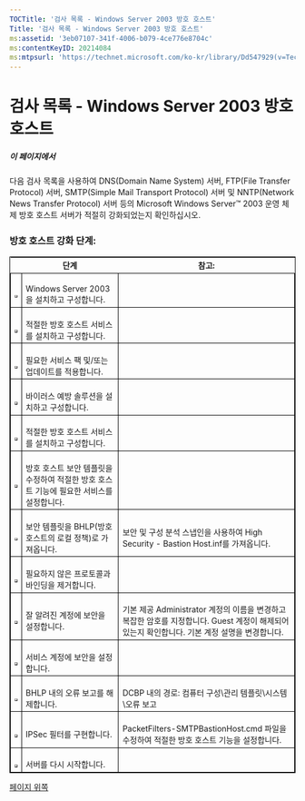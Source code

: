 ```yaml
---
TOCTitle: '검사 목록 - Windows Server 2003 방호 호스트'
Title: '검사 목록 - Windows Server 2003 방호 호스트'
ms:assetid: '3eb07107-341f-4006-b079-4ce776e8704c'
ms:contentKeyID: 20214084
ms:mtpsurl: 'https://technet.microsoft.com/ko-kr/library/Dd547929(v=TechNet.10)'
---
```


검사 목록 - Windows Server 2003 방호 호스트
===========================================

##### 이 페이지에서

[](#xsltsection121121120120)[](#xsltsection121121120120)
다음 검사 목록을 사용하여 DNS(Domain Name System) 서버, FTP(File Transfer Protocol) 서버, SMTP(Simple Mail Transport Protocol) 서버 및 NNTP(Network News Transfer Protocol) 서버 등의 Microsoft Windows Server™ 2003 운영 체제 방호 호스트 서버가 적절히 강화되었는지 확인하십시오.

### 방호 호스트 강화 단계:

 
<table style="border:1px solid black;">
<thead>
<tr class="header">
<th> </th>
<th>단계</th>
<th>참고:</th>
</tr>
</thead>
<tbody>
<tr class="odd">
<td style="border:1px solid black;"><br />
<img src="images/Dd547929.mnp_checkbox(ko-kr,TechNet.10).gif" /></td>
<td style="border:1px solid black;"><br />
Windows Server 2003을 설치하고 구성합니다.</td>
<td style="border:1px solid black;"><br />
</td>
</tr>
<tr class="even">
<td style="border:1px solid black;"><br />
<img src="images/Dd547929.mnp_checkbox(ko-kr,TechNet.10).gif" /></td>
<td style="border:1px solid black;"><br />
적절한 방호 호스트 서비스를 설치하고 구성합니다.</td>
<td style="border:1px solid black;"><br />
</td>
</tr>
<tr class="odd">
<td style="border:1px solid black;"><br />
<img src="images/Dd547929.mnp_checkbox(ko-kr,TechNet.10).gif" /></td>
<td style="border:1px solid black;"><br />
필요한 서비스 팩 및/또는 업데이트를 적용합니다.</td>
<td style="border:1px solid black;"><br />
</td>
</tr>
<tr class="even">
<td style="border:1px solid black;"><br />
<img src="images/Dd547929.mnp_checkbox(ko-kr,TechNet.10).gif" /></td>
<td style="border:1px solid black;"><br />
바이러스 예방 솔루션을 설치하고 구성합니다.</td>
<td style="border:1px solid black;"><br />
</td>
</tr>
<tr class="odd">
<td style="border:1px solid black;"><br />
<img src="images/Dd547929.mnp_checkbox(ko-kr,TechNet.10).gif" /></td>
<td style="border:1px solid black;"><br />
적절한 방호 호스트 서비스를 설치하고 구성합니다.</td>
<td style="border:1px solid black;"><br />
</td>
</tr>
<tr class="even">
<td style="border:1px solid black;"><br />
<img src="images/Dd547929.mnp_checkbox(ko-kr,TechNet.10).gif" /></td>
<td style="border:1px solid black;"><br />
방호 호스트 보안 템플릿을 수정하여 적절한 방호 호스트 기능에 필요한 서비스를 설정합니다.</td>
<td style="border:1px solid black;"><br />
</td>
</tr>
<tr class="odd">
<td style="border:1px solid black;"><br />
<img src="images/Dd547929.mnp_checkbox(ko-kr,TechNet.10).gif" /></td>
<td style="border:1px solid black;"><br />
보안 템플릿을 BHLP(방호 호스트의 로컬 정책)로 가져옵니다.</td>
<td style="border:1px solid black;"><br />
보안 및 구성 분석 스냅인을 사용하여 High Security - Bastion Host.inf를 가져옵니다.</td>
</tr>
<tr class="even">
<td style="border:1px solid black;"><br />
<img src="images/Dd547929.mnp_checkbox(ko-kr,TechNet.10).gif" /></td>
<td style="border:1px solid black;"><br />
필요하지 않은 프로토콜과 바인딩을 제거합니다.</td>
<td style="border:1px solid black;"><br />
</td>
</tr>
<tr class="odd">
<td style="border:1px solid black;"><br />
<img src="images/Dd547929.mnp_checkbox(ko-kr,TechNet.10).gif" /></td>
<td style="border:1px solid black;"><br />
잘 알려진 계정에 보안을 설정합니다.</td>
<td style="border:1px solid black;"><br />
기본 제공 Administrator 계정의 이름을 변경하고 복잡한 암호를 지정합니다. Guest 계정이 해제되어 있는지 확인합니다. 기본 계정 설명을 변경합니다.</td>
</tr>
<tr class="even">
<td style="border:1px solid black;"><br />
<img src="images/Dd547929.mnp_checkbox(ko-kr,TechNet.10).gif" /></td>
<td style="border:1px solid black;"><br />
서비스 계정에 보안을 설정합니다.</td>
<td style="border:1px solid black;"><br />
</td>
</tr>
<tr class="odd">
<td style="border:1px solid black;"><br />
<img src="images/Dd547929.mnp_checkbox(ko-kr,TechNet.10).gif" /></td>
<td style="border:1px solid black;"><br />
BHLP 내의 오류 보고를 해제합니다.</td>
<td style="border:1px solid black;"><br />
DCBP 내의 경로: 컴퓨터 구성\관리 템플릿\시스템\오류 보고</td>
</tr>
<tr class="even">
<td style="border:1px solid black;"><br />
<img src="images/Dd547929.mnp_checkbox(ko-kr,TechNet.10).gif" /></td>
<td style="border:1px solid black;"><br />
IPSec 필터를 구현합니다.</td>
<td style="border:1px solid black;"><br />
PacketFilters-SMTPBastionHost.cmd 파일을 수정하여 적절한 방호 호스트 기능을 설정합니다.</td>
</tr>
<tr class="odd">
<td style="border:1px solid black;"><br />
<img src="images/Dd547929.mnp_checkbox(ko-kr,TechNet.10).gif" /></td>
<td style="border:1px solid black;"><br />
서버를 다시 시작합니다.</td>
<td style="border:1px solid black;"><br />
</td>
</tr>
</tbody>
</table>
 

[](#mainsection)[페이지 위쪽](#mainsection)
